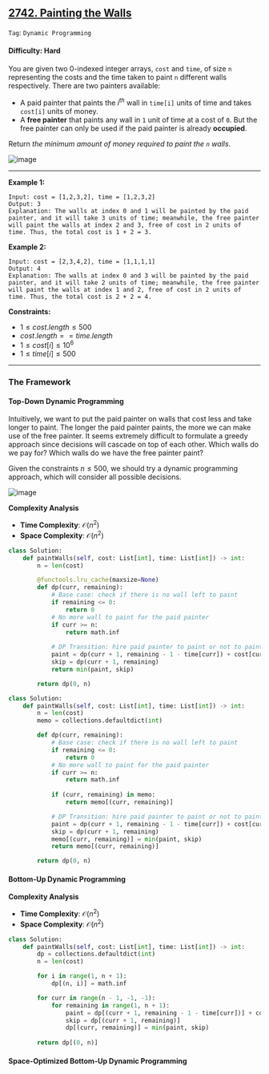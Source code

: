 ## [2742. Painting the Walls](https://leetcode.com/problems/painting-the-walls)

```Tag```: ```Dynamic Programming```

#### Difficulty: Hard

You are given two 0-indexed integer arrays, ```cost``` and ```time```, of size ```n``` representing the costs and the time taken to paint ```n``` different walls respectively. There are two painters available:

- A paid painter that paints the $i^{th}$ wall in ```time[i]``` units of time and takes ```cost[i]``` units of money.
- A __free painter__ that paints any wall in ```1``` unit of time at a cost of ```0```. But the free painter can only be used if the paid painter is already __occupied__.

Return _the minimum amount of money required to paint the ```n``` walls_.

![image](https://github.com/quananhle/Python/assets/35042430/3b02b67a-b7c4-4cce-9d3d-ef2ba1521244)

---

__Example 1:__
```
Input: cost = [1,2,3,2], time = [1,2,3,2]
Output: 3
Explanation: The walls at index 0 and 1 will be painted by the paid painter, and it will take 3 units of time; meanwhile, the free painter will paint the walls at index 2 and 3, free of cost in 2 units of time. Thus, the total cost is 1 + 2 = 3.
```

__Example 2:__
```
Input: cost = [2,3,4,2], time = [1,1,1,1]
Output: 4
Explanation: The walls at index 0 and 3 will be painted by the paid painter, and it will take 2 units of time; meanwhile, the free painter will paint the walls at index 1 and 2, free of cost in 2 units of time. Thus, the total cost is 2 + 2 = 4.
```

__Constraints:__

- $1 \le cost.length \le 500$
- $cost.length == time.length$
- $1 \le cost[i] \le 10^6$
- $1 \le time[i] \le 500$

---

### The Framework


#### Top-Down Dynamic Programming

Intuitively, we want to put the paid painter on walls that cost less and take longer to paint. The longer the paid painter paints, the more we can make use of the free painter. It seems extremely difficult to formulate a greedy approach since decisions will cascade on top of each other. Which walls do we pay for? Which walls do we have the free painter paint?

Given the constraints $n \leq 500$, we should try a dynamic programming approach, which will consider all possible decisions.

![image](https://leetcode.com/problems/painting-the-walls/Figures/2742/1.png)

__Complexity Analysis__

- __Time Complexity__: $\mathcal{O}(n^2)$
- __Space Complexity__: $\mathcal{O}(n^2)$

```Python
class Solution:
    def paintWalls(self, cost: List[int], time: List[int]) -> int:
        n = len(cost)

        @functools.lru_cache(maxsize=None)
        def dp(curr, remaining):
            # Base case: check if there is no wall left to paint
            if remaining <= 0:
                return 0
            # No more wall to paint for the paid painter
            if curr >= n:
                return math.inf
            
            # DP Transition: hire paid painter to paint or not to paint the current wall to maximize the use of free painter?
            paint = dp(curr + 1, remaining - 1 - time[curr]) + cost[curr]
            skip = dp(curr + 1, remaining)
            return min(paint, skip)

        return dp(0, n)
```

```Python
class Solution:
    def paintWalls(self, cost: List[int], time: List[int]) -> int:
        n = len(cost)
        memo = collections.defaultdict(int)

        def dp(curr, remaining):
            # Base case: check if there is no wall left to paint
            if remaining <= 0:
                return 0
            # No more wall to paint for the paid painter
            if curr >= n:
                return math.inf
            
            if (curr, remaining) in memo:
                return memo[(curr, remaining)]

            # DP Transition: hire paid painter to paint or not to paint the current wall to maximize the use of free painter?
            paint = dp(curr + 1, remaining - 1 - time[curr]) + cost[curr]
            skip = dp(curr + 1, remaining)
            memo[(curr, remaining)] = min(paint, skip)
            return memo[(curr, remaining)]

        return dp(0, n)
```

#### Bottom-Up Dynamic Programming

__Complexity Analysis__

- __Time Complexity__: $\mathcal{O}(n^2)$
- __Space Complexity__: $\mathcal{O}(n^2)$

```Python
class Solution:
    def paintWalls(self, cost: List[int], time: List[int]) -> int:
        dp = collections.defaultdict(int)
        n = len(cost)

        for i in range(1, n + 1):
            dp[(n, i)] = math.inf

        for curr in range(n - 1, -1, -1):
            for remaining in range(1, n + 1):
                paint = dp[(curr + 1, remaining - 1 - time[curr])] + cost[curr]
                skip = dp[(curr + 1, remaining)]
                dp[(curr, remaining)] = min(paint, skip)
            
        return dp[(0, n)]
```

#### Space-Optimized Bottom-Up Dynamic Programming

```Python

```
